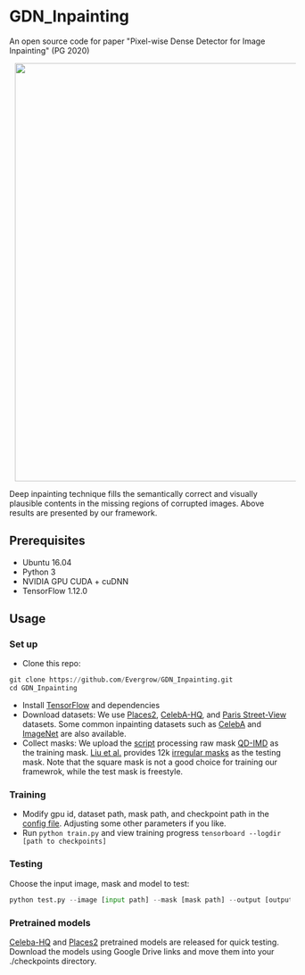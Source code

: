 # GDN_Inpainting
An open source code for paper "Pixel-wise Dense Detector for Image Inpainting" (PG 2020)

<div align=center>
  <img width="750" src="https://github.com/Evergrow/GDN_Inpainting/blob/master/images/teaser.gif/" hspace="10">
</div>

Deep inpainting technique fills the semantically correct and visually plausible contents in the missing regions of corrupted images. Above results are presented by our framework.

## Prerequisites
* Ubuntu 16.04
* Python 3
* NVIDIA GPU CUDA + cuDNN
* TensorFlow 1.12.0

## Usage
### Set up
* Clone this repo:
```python
git clone https://github.com/Evergrow/GDN_Inpainting.git
cd GDN_Inpainting
```
* Install [TensorFlow](https://www.tensorflow.org/) and dependencies
* Download datasets: We use [Places2](http://places2.csail.mit.edu/), [CelebA-HQ](https://github.com/switchablenorms/CelebAMask-HQ), and [Paris Street-View](https://github.com/pathak22/context-encoder) datasets. Some common inpainting datasets such as [CelebA](http://mmlab.ie.cuhk.edu.hk/projects/CelebA.html) and [ImageNet](http://www.image-net.org/) are also available.
* Collect masks: We upload the [script](https://github.com/Evergrow/GDN_Inpainting/blob/master/mask_processing.py) processing raw mask [QD-IMD](https://github.com/karfly/qd-imd) as the training mask. [Liu et al.](https://arxiv.org/abs/1804.07723) provides 12k [irregular masks](https://nv-adlr.github.io/publication/partialconv-inpainting) as the testing mask. Note that the square mask is not a good choice for training our framewrok, while the test mask is freestyle.

### Training
* Modify gpu id, dataset path, mask path, and checkpoint path in the [config file](https://github.com/Evergrow/GDN_Inpainting/blob/master/config.yml). Adjusting some other parameters if you like.
* Run ```python train.py``` and view training progress ```tensorboard --logdir [path to checkpoints]```

### Testing
Choose the input image, mask and model to test:
```python
python test.py --image [input path] --mask [mask path] --output [output path] --checkpoint_dir [model path]
```
### Pretrained models
[Celeba-HQ](https://drive.google.com/drive/folders/1vJ0hhtPtKqp-nj8CAVGuKk3ZKlZ3JCX5?usp=sharing) and [Places2](https://drive.google.com/drive/folders/1vQhKOyzFJM_upEyPNzXfmSmb9ZCxsvjE?usp=sharing) pretrained models are released for quick testing. Download the models using Google Drive links and move them into your ./checkpoints directory.

##
